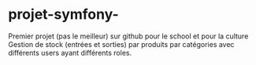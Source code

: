 # projet-symfony-
Premier projet (pas le meilleur) sur github pour le school et pour la culture 
Gestion de stock (entrées et sorties) par produits par catégories avec différents users ayant différents roles.
